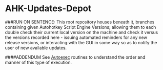 # AHK-Updates-Depot


###RUN ON SENTENCE:
This root repository houses beneath it, branches containing given Autohotkey Script Engine Versions; allowing them to each double check their current local version on the machine and check it versus the versions recorded here - issuing automated reminders for any new release versions, or interacting with the GUI in some way so as to notify the user of new available updates.  


####ADDENDUM
See  [Autoexec](https://www.autohotkey.com/docs/Scripts.htm#auto) routines to understand the order and manner of this type of execution.
